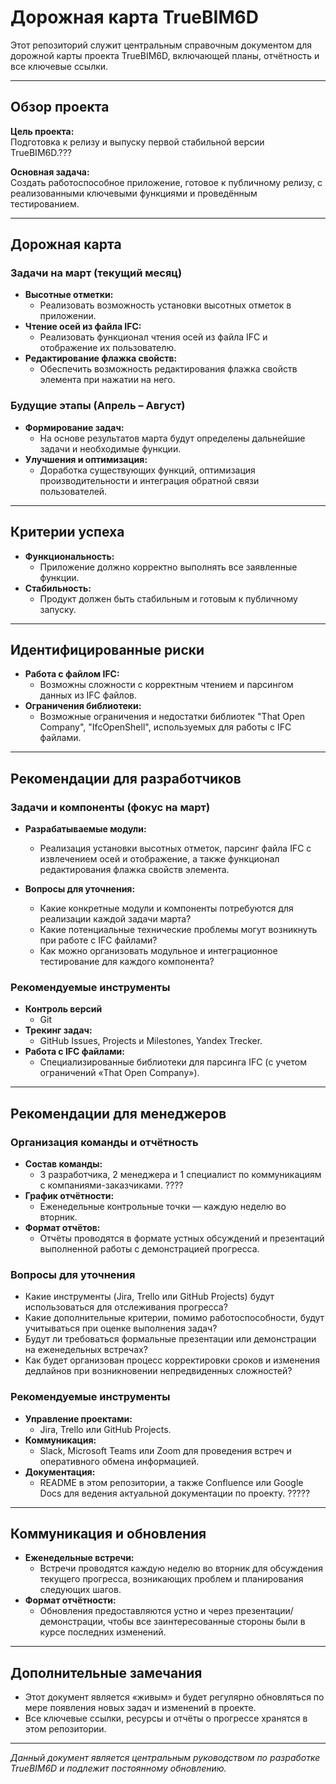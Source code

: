 # Дорожная карта TrueBIM6D

Этот репозиторий служит центральным справочным документом для дорожной карты проекта TrueBIM6D, включающей планы, отчётность и все ключевые ссылки.

---

## Обзор проекта

**Цель проекта:**  
Подготовка к релизу и выпуску первой стабильной версии TrueBIM6D.???

**Основная задача:**  
Создать работоспособное приложение, готовое к публичному релизу, с реализованными ключевыми функциями и проведённым тестированием.

---

## Дорожная карта

### Задачи на март (текущий месяц)

- **Высотные отметки:**  
  - Реализовать возможность установки высотных отметок в приложении.
- **Чтение осей из файла IFC:**  
  - Реализовать функционал чтения осей из файла IFC и отображение их пользователю.
- **Редактирование флажка свойств:**  
  - Обеспечить возможность редактирования флажка свойств элемента при нажатии на него.

### Будущие этапы (Апрель – Август)

- **Формирование задач:**  
  - На основе результатов марта будут определены дальнейшие задачи и необходимые функции.
- **Улучшения и оптимизация:**  
  - Доработка существующих функций, оптимизация производительности и интеграция обратной связи пользователей.

---

## Критерии успеха

- **Функциональность:**  
  - Приложение должно корректно выполнять все заявленные функции.
- **Стабильность:**  
  - Продукт должен быть стабильным и готовым к публичному запуску.

---

## Идентифицированные риски

- **Работа с файлом IFC:**  
  - Возможны сложности с корректным чтением и парсингом данных из IFC файлов.
- **Ограничения библиотеки:**  
  - Возможные ограничения и недостатки библиотек "That Open Company", "IfcOpenShell", используемых для работы с IFC файлами.

---

## Рекомендации для разработчиков

### Задачи и компоненты (фокус на март)

- **Разрабатываемые модули:**  
  - Реализация установки высотных отметок, парсинг файла IFC с извлечением осей и отображение, а также функционал редактирования флажка свойств элемента.

- **Вопросы для уточнения:**  
  - Какие конкретные модули и компоненты потребуются для реализации каждой задачи марта?
  - Какие потенциальные технические проблемы могут возникнуть при работе с IFC файлами?
  - Как можно организовать модульное и интеграционное тестирование для каждого компонента?

### Рекомендуемые инструменты

- **Контроль версий**  
  - Git
- **Трекинг задач:**
  - GitHub Issues, Projects и Milestones, Yandex Trecker.
- **Работа с IFC файлами:**  
  - Специализированные библиотеки для парсинга IFC (с учетом ограничений «That Open Company»).

---

## Рекомендации для менеджеров

### Организация команды и отчётность

- **Состав команды:**  
  - 3 разработчика, 2 менеджера и 1 специалист по коммуникациям с компаниями-заказчиками. ????
- **График отчётности:**  
  - Еженедельные контрольные точки — каждую неделю во вторник.
- **Формат отчётов:**  
  - Отчёты проводятся в формате устных обсуждений и презентаций выполненной работы с демонстрацией прогресса.

### Вопросы для уточнения

- Какие инструменты (Jira, Trello или GitHub Projects) будут использоваться для отслеживания прогресса?  
- Какие дополнительные критерии, помимо работоспособности, будут учитываться при оценке выполнения задач?  
- Будут ли требоваться формальные презентации или демонстрации на еженедельных встречах?  
- Как будет организован процесс корректировки сроков и изменения дедлайнов при возникновении непредвиденных сложностей?

### Рекомендуемые инструменты

- **Управление проектами:**  
  - Jira, Trello или GitHub Projects.
- **Коммуникация:**  
  - Slack, Microsoft Teams или Zoom для проведения встреч и оперативного обмена информацией.
- **Документация:**  
  - README в этом репозитории, а также Confluence или Google Docs для ведения актуальной документации по проекту. ?????

---

## Коммуникация и обновления

- **Еженедельные встречи:**  
  - Встречи проводятся каждую неделю во вторник для обсуждения текущего прогресса, возникающих проблем и планирования следующих шагов.
- **Формат отчётности:**  
  - Обновления предоставляются устно и через презентации/демонстрации, чтобы все заинтересованные стороны были в курсе последних изменений.

---

## Дополнительные замечания

- Этот документ является «живым» и будет регулярно обновляться по мере появления новых задач и изменений в проекте.
- Все ключевые ссылки, ресурсы и отчёты о прогрессе хранятся в этом репозитории.

---

*Данный документ является центральным руководством по разработке TrueBIM6D и подлежит постоянному обновлению.*
